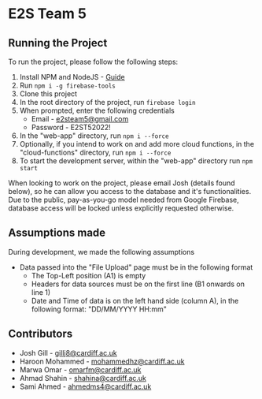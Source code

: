 # E2S Team 5

## Running the Project

To run the project, please follow the following steps:

1. Install NPM and NodeJS - [Guide](https://docs.npmjs.com/downloading-and-installing-node-js-and-npm)
2. Run `npm i -g firebase-tools`
3. Clone this project
4. In the root directory of the project, run `firebase login`
5. When prompted, enter the following credentials
   * Email - e2steam5@gmail.com
   * Password - E2ST52022!
6. In the "web-app" directory, run `npm i --force`
7. Optionally, if you intend to work on and add more cloud functions, in the "cloud-functions" directory, run `npm i --force`
8. To start the development server, within the "web-app" directory run `npm start`

When looking to work on the project, please email Josh (details found below), so he can allow you access to the database and it's functionalities. Due to the public, pay-as-you-go model needed from Google Firebase, database access will be locked unless explicitly requested otherwise.

## Assumptions made

During development, we made the following assumptions

* Data passed into the "File Upload" page must be in the following format
  * The Top-Left position (A1) is empty
  * Headers for data sources must be on the first line (B1 onwards on line 1)
  * Date and Time of data is on the left hand side (column A), in the following format: "DD/MM/YYYY HH:mm"

## Contributors

* Josh Gill - gillj8@cardiff.ac.uk
* Haroon Mohammed - mohammedhz@cardiff.ac.uk
* Marwa Omar - omarfm@cardiff.ac.uk
* Ahmad Shahin - shahina@cardiff.ac.uk
* Sami Ahmed - ahmedms4@cardiff.ac.uk
